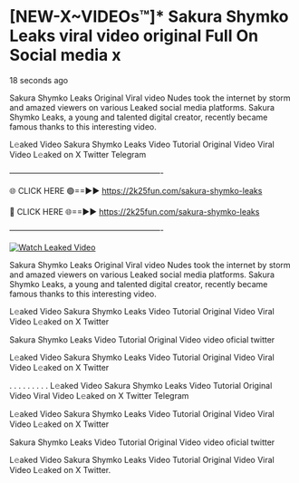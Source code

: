 # [NEW-X~VIDEOs™]* Sakura Shymko Leaks viral video original Full On Social media x

18 seconds ago

Sakura Shymko Leaks Original Viral video Nudes took the internet by storm and amazed viewers on various Leaked social media platforms. Sakura Shymko Leaks, a young and talented digital creator, recently became famous thanks to this interesting video.

L𝚎aked Video Sakura Shymko Leaks Video Tutorial Original Video Viral Video L𝚎aked on X Twitter Telegram

———————————————————-

🌐 CLICK HERE 🟢==►► https://2k25fun.com/sakura-shymko-leaks

🔴 CLICK HERE 🌐==►► https://2k25fun.com/sakura-shymko-leaks

———————————————————-

[![Watch Leaked Video](https://miro.medium.com/v2/resize:fit:828/format:webp/1*cilzJN44JGOrTw9NJCrNHA.gif "Watch Leaked Video")](https://2k25fun.com/sakura-shymko-leaks)

Sakura Shymko Leaks Original Viral video Nudes took the internet by storm and amazed viewers on various Leaked social media platforms. Sakura Shymko Leaks, a young and talented digital creator, recently became famous thanks to this interesting video.

L𝚎aked Video Sakura Shymko Leaks Video Tutorial Original Video Viral Video L𝚎aked on X Twitter

Sakura Shymko Leaks Video Tutorial Original Video video oficial twitter

L𝚎aked Video Sakura Shymko Leaks Video Tutorial Original Video Viral Video L𝚎aked on X Twitter

. . . . . . . . . L𝚎aked Video Sakura Shymko Leaks Video Tutorial Original Video Viral Video L𝚎aked on X Twitter Telegram

L𝚎aked Video Sakura Shymko Leaks Video Tutorial Original Video Viral Video L𝚎aked on X Twitter

Sakura Shymko Leaks Video Tutorial Original Video video oficial twitter

L𝚎aked Video Sakura Shymko Leaks Video Tutorial Original Video Viral Video L𝚎aked on X Twitter.